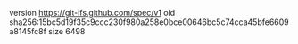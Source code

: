 version https://git-lfs.github.com/spec/v1
oid sha256:15bc5d19f35c9ccc230f980a258e0bce00646bc5c74cca45bfe6609a8145fc8f
size 6498
